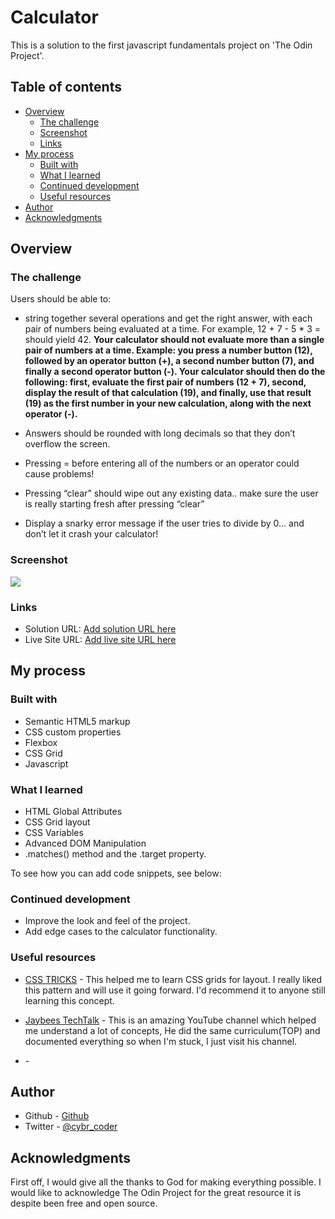 # Calculator

This is a solution to the first javascript fundamentals project on 'The Odin Project'.

## Table of contents

- [Overview](#overview)
  - [The challenge](#the-challenge)
  - [Screenshot](#screenshot)
  - [Links](#links)
- [My process](#my-process)
  - [Built with](#built-with)
  - [What I learned](#what-i-learned)
  - [Continued development](#continued-development)
  - [Useful resources](#useful-resources)
- [Author](#author)
- [Acknowledgments](#acknowledgments)

## Overview

### The challenge

Users should be able to:

- string together several operations and get the right answer, with each pair of numbers being evaluated at a time. For example, 12 + 7 - 5 * 3 = should yield 42. **Your calculator should not evaluate more than a single pair of numbers at a time. Example: you press a number button (12), followed by an operator button (+), a second number button (7), and finally a second operator button (-). Your calculator should then do the following: first, evaluate the first pair of numbers (12 + 7), second, display the result of that calculation (19), and finally, use that result (19) as the first number in your new calculation, along with the next operator (-).**

- Answers should be rounded with long decimals so that they don’t overflow the screen.
- Pressing = before entering all of the numbers or an operator could cause problems!
- Pressing “clear” should wipe out any existing data.. make sure the user is really starting fresh after pressing “clear”
- Display a snarky error message if the user tries to divide by 0… and don’t let it crash your calculator!


### Screenshot

![](./screenshot.jpg)

### Links

- Solution URL: [Add solution URL here](https://your-solution-url.com)
- Live Site URL: [Add live site URL here](https://your-live-site-url.com)

## My process

### Built with

- Semantic HTML5 markup
- CSS custom properties
- Flexbox
- CSS Grid
- Javascript

### What I learned

- HTML Global Attributes
- CSS Grid layout
- CSS Variables 
- Advanced DOM Manipulation 
- .matches() method and the .target property.

To see how you can add code snippets, see below:


### Continued development
- Improve the look and feel of the project.
- Add edge cases to the calculator functionality.


### Useful resources

- [CSS TRICKS](https://www.css-tricks.com) - This helped me to learn CSS grids for layout. I really liked this pattern and will use it going forward. I'd recommend it to anyone still learning this concept.

- [Jaybees TechTalk](https://www.youtube.com/@jaybeestechtalk) - This is an amazing YouTube channel which helped me understand a lot of concepts, He did the same curriculum(TOP) and documented everything so when I'm stuck, I just visit his channel.

- []() -

## Author

- Github - [Github](https://www.github/cybr-coder.com)
- Twitter - [@cybr_coder](https://www.twitter.com/cybr_coder)


## Acknowledgments
First off, I would give all the thanks to God for making everything possible.
I would like to acknowledge The Odin Project for the great resource it is despite been free and open source.
